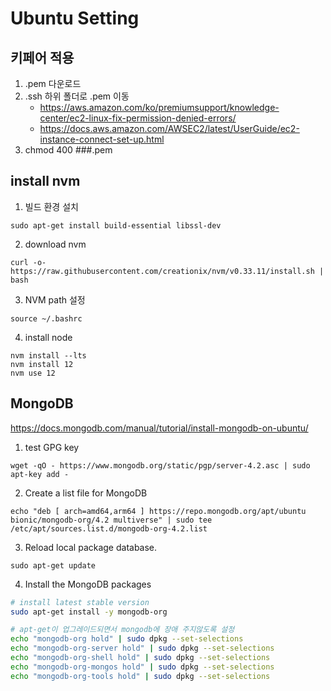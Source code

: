 # Ubuntu Setting

## 키페어 적용

1. .pem 다운로드
2. .ssh 하위 폴더로 .pem 이동
   - https://aws.amazon.com/ko/premiumsupport/knowledge-center/ec2-linux-fix-permission-denied-errors/
   - https://docs.aws.amazon.com/AWSEC2/latest/UserGuide/ec2-instance-connect-set-up.html
3. chmod 400 ###.pem

## install nvm

1. 빌드 환경 설치

```
sudo apt-get install build-essential libssl-dev
```

2. download nvm

```
curl -o- https://raw.githubusercontent.com/creationix/nvm/v0.33.11/install.sh | bash
```

3. NVM path 설정

```
source ~/.bashrc
```

4. install node

```
nvm install --lts
nvm install 12
nvm use 12
```

## MongoDB

https://docs.mongodb.com/manual/tutorial/install-mongodb-on-ubuntu/

1. test GPG key

```
wget -qO - https://www.mongodb.org/static/pgp/server-4.2.asc | sudo apt-key add -
```

2. Create a list file for MongoDB

```
echo "deb [ arch=amd64,arm64 ] https://repo.mongodb.org/apt/ubuntu bionic/mongodb-org/4.2 multiverse" | sudo tee /etc/apt/sources.list.d/mongodb-org-4.2.list
```

3. Reload local package database.

```
sudo apt-get update
```

4. Install the MongoDB packages

```bash
# install latest stable version
sudo apt-get install -y mongodb-org

# apt-get이 업그레이드되면서 mongodb에 장애 주지않도록 설정
echo "mongodb-org hold" | sudo dpkg --set-selections
echo "mongodb-org-server hold" | sudo dpkg --set-selections
echo "mongodb-org-shell hold" | sudo dpkg --set-selections
echo "mongodb-org-mongos hold" | sudo dpkg --set-selections
echo "mongodb-org-tools hold" | sudo dpkg --set-selections
```
